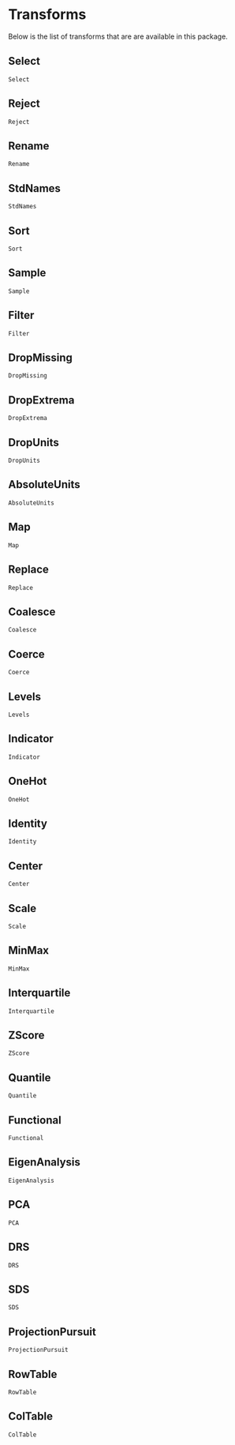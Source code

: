 # Transforms

Below is the list of transforms that are are available in this package.

## Select

```@docs
Select
```

## Reject

```@docs
Reject
```

## Rename

```@docs
Rename
```

## StdNames

```@docs
StdNames
```

## Sort

```@docs
Sort
```

## Sample

```@docs
Sample
```

## Filter

```@docs
Filter
```

## DropMissing

```@docs
DropMissing
```

## DropExtrema

```@docs
DropExtrema
```

## DropUnits

```@docs
DropUnits
```

## AbsoluteUnits

```@docs
AbsoluteUnits
```

## Map

```@docs
Map
```

## Replace

```@docs
Replace
```

## Coalesce

```@docs
Coalesce
```

## Coerce

```@docs
Coerce
```

## Levels

```@docs
Levels
```

## Indicator

```@docs
Indicator
```

## OneHot

```@docs
OneHot
```

## Identity

```@docs
Identity
```

## Center

```@docs
Center
```

## Scale

```@docs
Scale
```

## MinMax

```@docs
MinMax
```

## Interquartile

```@docs
Interquartile
```

## ZScore

```@docs
ZScore
```

## Quantile

```@docs
Quantile
```

## Functional

```@docs
Functional
```

## EigenAnalysis

```@docs
EigenAnalysis
```

## PCA

```@docs
PCA
```

## DRS

```@docs
DRS
```

## SDS

```@docs
SDS
```

## ProjectionPursuit

```@docs
ProjectionPursuit
```

## RowTable

```@docs
RowTable
```

## ColTable

```@docs
ColTable
```

